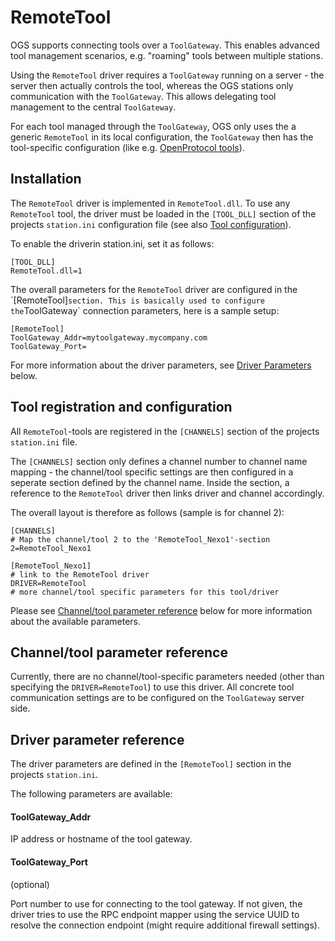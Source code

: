 # RemoteTool

OGS supports connecting tools over a `ToolGateway`. This enables advanced  tool management scenarios, e.g. "roaming" tools between multiple stations.

Using the `RemoteTool` driver requires a `ToolGateway` running on a server - the server then actually controls the tool, whereas the OGS stations only communication with the `ToolGateway`. This allows delegating tool management to the central `ToolGateway`. 

For each tool managed through the `ToolGateway`, OGS only uses the a generic `RemoteTool` in its local configuration, the `ToolGateway` then has the tool-specific configuration (like e.g. [OpenProtocol tools](/docs/tools/openprotocol/README.md)).

 
## Installation

The `RemoteTool` driver is implemented in `RemoteTool.dll`. To use any `RemoteTool` tool, the driver must be loaded in the `[TOOL_DLL]` section of the projects `station.ini` configuration file (see also [Tool configuration](/docs/tools/README.md)).

To enable the driverin station.ini, set it as follows:

    [TOOL_DLL]
    RemoteTool.dll=1

The overall parameters for the `RemoteTool` driver are configured in the ´[RemoteTool]` section. This is basically used to configure the `ToolGateway` connection parameters, here is a sample setup:

    [RemoteTool]
    ToolGateway_Addr=mytoolgateway.mycompany.com
    ToolGateway_Port=

For more information about the driver parameters, see [Driver Parameters](#driver-parameter-reference) below.

## Tool registration and configuration

All `RemoteTool`-tools are registered in the `[CHANNELS]` section of the projects `station.ini` file.

The `[CHANNELS]` section only defines a channel number to channel name mapping - the channel/tool specific settings are then configured in a seperate section defined by the channel name. Inside the section, a reference to the `RemoteTool` driver then links driver and channel accordingly.
 
The overall layout is therefore as follows (sample is for channel 2):

    [CHANNELS]
    # Map the channel/tool 2 to the 'RemoteTool_Nexo1'-section
    2=RemoteTool_Nexo1

    [RemoteTool_Nexo1]
    # link to the RemoteTool driver
    DRIVER=RemoteTool
    # more channel/tool specific parameters for this tool/driver

Please see [Channel/tool parameter reference](#channeltool-parameter-reference) below for more information about the available parameters.


## Channel/tool parameter reference

Currently, there are no channel/tool-specific parameters needed (other than specifying the `DRIVER=RemoteTool`) to use this driver. All concrete tool communication settings are to be configured on the `ToolGateway` server side. 


## Driver parameter reference

The driver parameters are defined in the `[RemoteTool]` section in the projects `station.ini`.

The following parameters are available:

#### ToolGateway_Addr

IP address or hostname of the tool gateway.

#### ToolGateway_Port

(optional)

Port number to use for connecting to the tool gateway. If not given, the driver tries to use the RPC endpoint mapper using the service UUID to resolve the connection endpoint (might require additional firewall settings).

